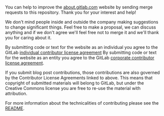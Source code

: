 You can help to improve the [about.gitlab.com](https://about.gitlab.com/) website by sending merge requests to this repository.
Thank you for your interest and help!

We don't mind people inside and outside the company making suggestions to change significant things.
Feel free to make a proposal, we can discuss anything and if we don't agree we'll feel free not to merge it and we'll thank you for caring about it.


By submitting code or text for the website as an individual you agree to the GitLab [individual contributor license agreement](https://gitlab.com/gitlab-org/gitlab-ce/blob/master/doc/legal/individual_contributor_license_agreement.md)
By submitting code or text for the website as an entity you agree to the GitLab [corporate contributor license agreement](https://gitlab.com/gitlab-org/gitlab-ce/blob/master/doc/legal/corporate_contributor_license_agreement.md).

If you submit blog post contributions, those contributions are also governed by the Contributor License Agreements linked to above. This means that copyright of submitted materials will belong to GitLab, but under the Creative Commons license you are free to re-use the material with attribution.

For more information about the technicalities of contributing please see the [README](README.md).
